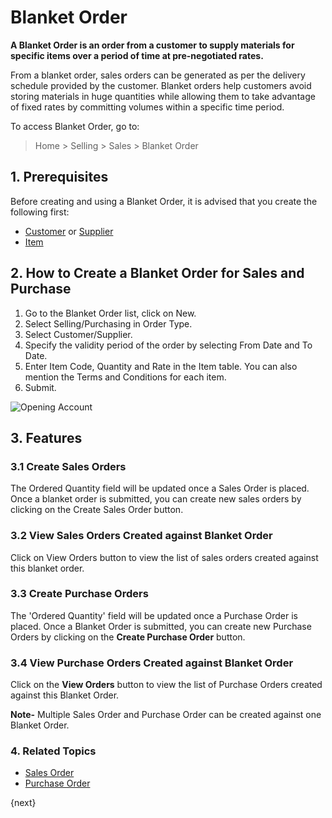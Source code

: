 <!-- add-breadcrumbs -->
# Blanket Order

**A Blanket Order is an order from a customer to supply materials for specific items over a period of time at pre-negotiated rates.**

From a blanket order, sales orders can be generated as per the delivery schedule provided by the customer. Blanket orders help customers avoid storing materials in huge quantities while allowing them to take advantage of fixed rates by committing volumes within a specific time period.

To access Blanket Order, go to:
> Home > Selling > Sales > Blanket Order

## 1. Prerequisites
Before creating and using a Blanket Order, it is advised that you create the following first:

* [Customer](/docs/user/manual/en/CRM/customer) or [Supplier](/docs/user/manual/en/buying/supplier)
* [Item](/docs/user/manual/en/stock/item)

## 2. How to Create a Blanket Order for Sales and Purchase

1. Go to the Blanket Order list, click on New.
1. Select Selling/Purchasing in Order Type.
1. Select Customer/Supplier.
1. Specify the validity period of the order by selecting From Date and To Date.
1. Enter Item Code, Quantity and Rate in the Item table. You can also mention the Terms and Conditions for each item.
1. Submit.

<img class="screenshot" alt="Opening Account" src="{{docs_base_url}}/assets/img/selling/blanket_order_sales.gif">

## 3. Features

### 3.1 Create Sales Orders

The Ordered Quantity field will be updated once a Sales Order is placed. Once a blanket order is submitted, you can create new sales orders by clicking on the Create Sales Order button.

### 3.2 View Sales Orders Created against Blanket Order

Click on View Orders button to view the list of sales orders created against this blanket order. 

### 3.3 Create Purchase Orders

The 'Ordered Quantity' field will be updated once a Purchase Order is placed. Once a Blanket Order is submitted, you can create new Purchase Orders by clicking on the **Create Purchase Order** button.

### 3.4 View Purchase Orders Created against Blanket Order

Click on the **View Orders** button to view the list of Purchase Orders created against this Blanket Order.

**Note-** Multiple Sales Order and Purchase Order can be created against one Blanket Order.


### 4. Related Topics
* [Sales Order](/docs/user/manual/en/selling/sales-order)
* [Purchase Order](/docs/user/manual/en/buying/purchase-order)

{next}
